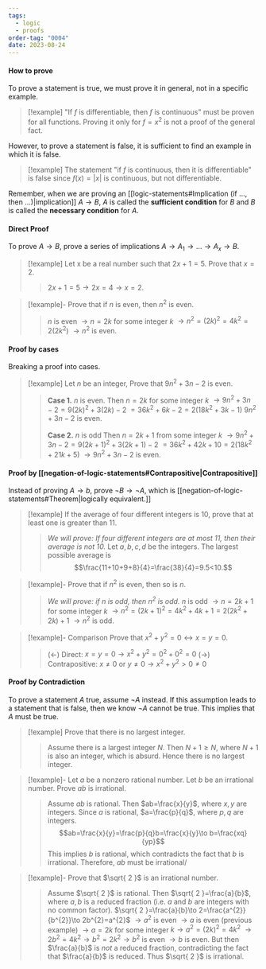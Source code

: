 ```yaml
---
tags:
  - logic
  - proofs
order-tag: "0004"
date: 2023-08-24
---
```

#### How to prove
To prove a statement is true, we must prove it in general, not in a specific example.

>[!example]
>"If $f$ is differentiable, then $f$ is continuous" must be proven for all functions. Proving it only for $f=x^{2}$ is not a proof of the general fact.

However, to prove a statement is false, it is sufficient to find an example in which it is false.

>[!example]
>The statement "if $f$ is continuous, then it is differentiable" is false since $f(x)=|x|$ is continuous, but not differentiable.

Remember, when we are proving an [[logic-statements#Implication (if ..., then ...)|implication]] $A\to B$, $A$ is called the **sufficient condition** for $B$ and $B$ is called the **necessary condition** for $A$.

#### Direct Proof
To prove $A\to B$, prove a series of implications $A\to A_{1}\to\dots\to A_{x}\to B$.

>[!example]
>Let x be a real number such that $2x+1=5$. Prove that $x=2$.
>>$2x+1=5\to 2x=4\to x=2$.
>>

>[!example]-
>Prove that if $n$ is even, then $n^{2}$ is even.
>>$n$ is even $\to n=2k$ for some integer $k$
>>$\to n^{2}=(2k)^{2}=4k^{2}=2(2k^{2})$
>>$\to n^{2}$ is even.


#### Proof by cases
Breaking a proof into cases.

>[!example]
>Let $n$ be an integer, Prove that $9n^{2}+3n-2$ is even.
>>**Case 1.** $n$ is even.
>>Then $n=2k$ for some integer $k$
>>$\to 9n^{2}+3n-2=9(2k)^{2}+3(2k)-2$
>>$=36k^{2}+6k-2=2(18k^{2}+3k-1)$
>>$9n^{2}+3n-2$ is even.
>>
>>**Case 2.** $n$ is odd
>>Then $n=2k+1$ from some integer $k$
>>$\to 9n^{2}+3n-2=9(2k+1)^{2}+3(2k+1)-2$
>>$=36k^{2}+42k+10=2(18k^{2}+21k+5)$
>>$\to 9n^{2}+3n-2$ is even.


#### Proof by [[negation-of-logic-statements#Contrapositive|Contrapositive]]
Instead of proving $A\to b$, prove $\neg B\to\neg A$, which is [[negation-of-logic-statements#Theorem|logically equivalent.]]

>[!example]
>If the average of four different integers is 10, prove that at least one is greater than 11.
>>*We will prove: If four different integers are at most 11, then their average is not 10.*
>>Let $a,b,c,d$ be the integers. The largest possible average is
>>$$\frac{11+10+9+8}{4}=\frac{38}{4}=9.5<10.$$

>[!example]-
>Prove that if $n^{2}$ is even, then so is $n$.
>>*We will prove: if $n$ is odd, then $n^{2}$ is odd.*
>>$n$ is odd $\to n=2k+1$ for some integer $k$
>>$\to n^{2}=(2k+1)^{2}=4k^{2}+4k+1=2(2k^{2}+2k)+1$
>>$\to n^{2}$ is odd.

>[!example]- Comparison
>Prove that $x^{2}+y^{2}=0\leftrightarrow x=y=0$.
>>($\leftarrow$) Direct: $x=y=0\to x^{2}+y^{2}=0^{2}+0^{2}=0$
>>($\to$) Contrapositive: $x\neq 0$ or $y\neq 0\to x^{2}+y^{2}>0\neq 0$


#### Proof by Contradiction
To prove a statement $A$ true, assume $\neg A$ instead. If this assumption leads to a statement that is false, then we know $\neg A$ cannot be true. This implies that $A$ must be true.

>[!example]
>Prove that there is no largest integer.
>>Assume there is a largest integer $N$. Then $N+1\geq N$, where $N+1$ is also an integer, which is absurd. Hence there is no largest integer.

>[!example]-
>Let $a$ be  a nonzero rational number. Let $b$ be an irrational number. Prove $ab$ is irrational.
>>Assume $ab$ is rational. Then $ab=\frac{x}{y}$, where $x,y$ are integers. Since $a$ is rational, $a=\frac{p}{q}$, where $p,q$ are integers.
>>$$ab=\frac{x}{y}=\frac{p}{q}b=\frac{x}{y}\to b=\frac{xq}{yp}$$
>>This implies $b$ is rational, which contradicts the fact that $b$ is irrational. Therefore, $ab$ must be irrational/

>[!example]-
>Prove that $\sqrt{ 2 }$ is an irrational number.
>>Assume $\sqrt{ 2 }$ is rational. Then $\sqrt{ 2 }=\frac{a}{b}$, where $a,b$ is a reduced fraction (i.e. $a$ and $b$ are integers with no common factor).
>>$\sqrt{ 2 }=\frac{a}{b}\to 2=\frac{a^{2}}{b^{2}}\to 2b^{2}=a^{2}$
>>$\to a^{2}$ is even $\to a$ is even (previous example)
>>$\to a=2k$ for some integer $k\to a^{2}=(2k)^{2}=4k^{2}$
>>$\to 2b^{2}=4k^{2}\to b^{2}=2k^{2}\to b^{2}$ is even
>>$\to b$ is even.
>>But then $\frac{a}{b}$ is *not* a reduced fraction, contradicting the fact that $\frac{a}{b}$ is reduced. Thus $\sqrt{ 2 }$ is irrational.

